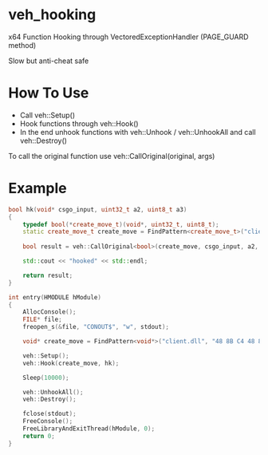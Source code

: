 # veh_hooking
x64 Function Hooking through VectoredExceptionHandler (PAGE_GUARD method)

Slow but anti-cheat safe

# How To Use
- Call veh::Setup()
- Hook functions through veh::Hook()
- In the end unhook functions with veh::Unhook / veh::UnhookAll and call veh::Destroy()

To call the original function use veh::CallOriginal<ReturnType>(original, args)

# Example

```cpp
bool hk(void* csgo_input, uint32_t a2, uint8_t a3)
{
    typedef bool(*create_move_t)(void*, uint32_t, uint8_t);
    static create_move_t create_move = FindPattern<create_move_t>("client.dll", "48 8B C4 48 89 48 08 55 53 41 56 41 57");
    
    bool result = veh::CallOriginal<bool>(create_move, csgo_input, a2, a3);

    std::cout << "hooked" << std::endl;

    return result;
}

int entry(HMODULE hModule)
{
    AllocConsole();
    FILE* file;
    freopen_s(&file, "CONOUT$", "w", stdout);

    void* create_move = FindPattern<void*>("client.dll", "48 8B C4 48 89 48 08 55 53 41 56 41 57");

    veh::Setup();
    veh::Hook(create_move, hk);

    Sleep(10000);

    veh::UnhookAll();
    veh::Destroy();

    fclose(stdout);
    FreeConsole();
    FreeLibraryAndExitThread(hModule, 0);
    return 0;
}
```

